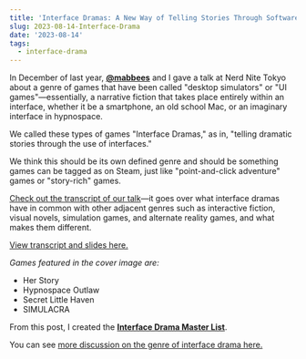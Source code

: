 ```yaml
---
title: 'Interface Dramas: A New Way of Telling Stories Through Software'
slug: 2023-08-14-Interface-Drama
date: '2023-08-14'
tags:
  - interface-drama
---
```


In December of last year, [**@mabbees**](https://mabbees.neocities.org/) and I gave a talk at Nerd Nite Tokyo about a genre of games that have been called "desktop simulators" or "UI games"—essentially, a narrative fiction that takes place entirely within an interface, whether it be a smartphone, an old school Mac, or an imaginary interface in hypnospace.

We called these types of games "Interface Dramas," as in, "telling dramatic stories through the use of interfaces."

We think this should be its own defined genre and should be something games can be tagged as on Steam, just like "point-and-click adventure" games or "story-rich" games.

[Check out the transcript of our talk](https://illuminesce.net/talks/202212-interface-drama)—it goes over what interface dramas have in common with other adjacent genres such as interactive fiction, visual novels, simulation games, and alternate reality games, and what makes them different.

[View transcript and slides here.](https://illuminesce.net/talks/202212-interface-drama)

_Games featured in the cover image are:_

* Her Story
* Hypnospace Outlaw
* Secret Little Haven
* SIMULACRA

From this post, I created the [**Interface Drama Master List**](https://illuminesce.net/interface-drama).

You can see [more discussion on the genre of interface drama here.](/blog/posts/2023-08-22-Interface-Drama/)
